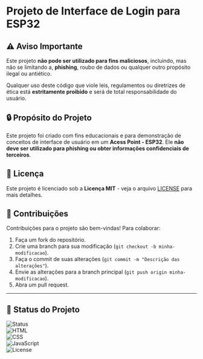 # Projeto de Interface de Login para ESP32

## ⚠️ Aviso Importante

Este projeto **não pode ser utilizado para fins maliciosos**, incluindo, mas não se limitando a, **phishing**, roubo de dados ou qualquer outro propósito ilegal ou antiético. 

Qualquer uso deste código que viole leis, regulamentos ou diretrizes de ética está **estritamente proibido** e será de total responsabilidade do usuário.

## 🔒 Propósito do Projeto

Este projeto foi criado com fins educacionais e para demonstração de conceitos de interface de usuário em um **Acess Point - ESP32**. Ele **não deve ser utilizado para phishing ou obter informações confidenciais de terceiros**.

## 📜 Licença

Este projeto é licenciado sob a **Licença MIT** - veja o arquivo [LICENSE](LICENSE) para mais detalhes.

## 🤝 Contribuições

Contribuições para o projeto são bem-vindas! Para colaborar:
1. Faça um fork do repositório.
2. Crie uma branch para sua modificação (`git checkout -b minha-modificacao`).
3. Faça o commit de suas alterações (`git commit -m "Descrição das alterações"`).
4. Envie as alterações para a branch principal (`git push origin minha-modificacao`).
5. Abra um pull request.

---

## 🏅 Status do Projeto

![Status](https://img.shields.io/badge/Status-BETA-yellow)  
![HTML](https://img.shields.io/badge/HTML-5-orange)  
![CSS](https://img.shields.io/badge/CSS-3-blue)  
![JavaScript](https://img.shields.io/badge/JavaScript-ES6-orange)  
![License](https://img.shields.io/badge/License-MIT-green)

